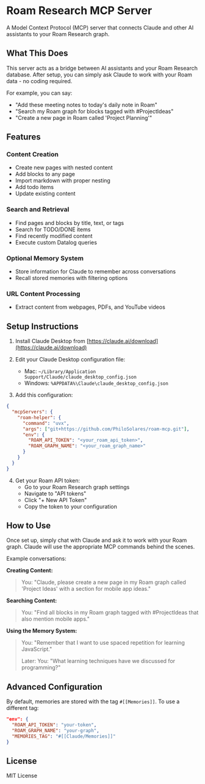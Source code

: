 # Roam Research MCP Server

A Model Context Protocol (MCP) server that connects Claude and other AI assistants to your Roam Research graph.

## What This Does

This server acts as a bridge between AI assistants and your Roam Research database. After setup, you can simply ask Claude to work with your Roam data - no coding required.

For example, you can say:
- "Add these meeting notes to today's daily note in Roam"
- "Search my Roam graph for blocks tagged with #ProjectIdeas"
- "Create a new page in Roam called 'Project Planning'"

## Features

### Content Creation
- Create new pages with nested content
- Add blocks to any page
- Import markdown with proper nesting
- Add todo items
- Update existing content

### Search and Retrieval
- Find pages and blocks by title, text, or tags
- Search for TODO/DONE items
- Find recently modified content
- Execute custom Datalog queries

### Optional Memory System
- Store information for Claude to remember across conversations
- Recall stored memories with filtering options

### URL Content Processing
- Extract content from webpages, PDFs, and YouTube videos

## Setup Instructions

1. Install Claude Desktop from [https://claude.ai/download](https://claude.ai/download)

2. Edit your Claude Desktop configuration file:
   - Mac: `~/Library/Application Support/Claude/claude_desktop_config.json`
   - Windows: `%APPDATA%\Claude\claude_desktop_config.json`

3. Add this configuration:

```json
{
  "mcpServers": {
    "roam-helper": {
      "command": "uvx",
      "args": ["git+https://github.com/PhiloSolares/roam-mcp.git"],
      "env": {
        "ROAM_API_TOKEN": "<your_roam_api_token>",
        "ROAM_GRAPH_NAME": "<your_roam_graph_name>"
      }
    }
  }
}
```

4. Get your Roam API token:
   - Go to your Roam Research graph settings
   - Navigate to "API tokens"
   - Click "+ New API Token"
   - Copy the token to your configuration

## How to Use

Once set up, simply chat with Claude and ask it to work with your Roam graph. Claude will use the appropriate MCP commands behind the scenes.

Example conversations:

**Creating Content:**
> You: "Claude, please create a new page in my Roam graph called 'Project Ideas' with a section for mobile app ideas."

**Searching Content:**
> You: "Find all blocks in my Roam graph tagged with #ProjectIdeas that also mention mobile apps."

**Using the Memory System:**
> You: "Remember that I want to use spaced repetition for learning JavaScript."
>
> Later:
> You: "What learning techniques have we discussed for programming?"

## Advanced Configuration

By default, memories are stored with the tag `#[[Memories]]`. To use a different tag:

```json
"env": {
  "ROAM_API_TOKEN": "your-token",
  "ROAM_GRAPH_NAME": "your-graph",
  "MEMORIES_TAG": "#[[Claude/Memories]]"
}
```

## License

MIT License